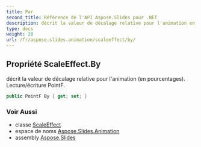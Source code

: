 ```yaml
---
title: Par
second_title: Référence de l'API Aspose.Slides pour .NET
description: décrit la valeur de décalage relative pour l'animation en pourcentages. Lecture/écriture PointF.
type: docs
weight: 20
url: /fr/aspose.slides.animation/scaleeffect/by/
---
```


## Propriété ScaleEffect.By

décrit la valeur de décalage relative pour l'animation (en pourcentages). Lecture/écriture PointF.

```csharp
public PointF By { get; set; }
```

### Voir Aussi

* classe [ScaleEffect](../../scaleeffect)
* espace de noms [Aspose.Slides.Animation](../../scaleeffect)
* assembly [Aspose.Slides](../../../)

<!-- NE PAS ÉDITER : généré par xmldocmd pour Aspose.Slides.dll -->